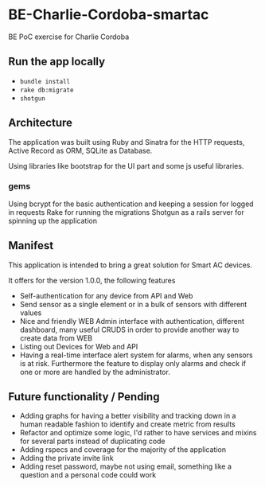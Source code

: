 # BE-Charlie-Cordoba-smartac
BE PoC exercise for Charlie Cordoba

## Run the app locally
 
- `bundle install`
- `rake db:migrate`
- `shotgun`

## Architecture

The application was built using Ruby and Sinatra for the HTTP requests, Active Record as ORM, SQLite as Database.

Using libraries like bootstrap for the UI part and some js useful libraries.
### gems

Using bcrypt for the basic authentication and keeping a session for logged in requests
Rake for running the migrations
Shotgun as a rails server for spinning up the application

## Manifest

This application is intended to bring a great solution for Smart AC devices.

It offers for the version 1.0.0, the following features

- Self-authentication for any device from API and Web
- Send sensor as a single element or in a bulk of sensors with different values
- Nice and friendly WEB Admin interface with authentication, different dashboard, many useful CRUDS in order to provide another way to create data from WEB
- Listing out Devices for Web and API
- Having a real-time interface alert system for alarms, when any sensors is at risk. Furthermore the feature to display only alarms and check if one or more are handled by the administrator.

## Future functionality / Pending

- Adding graphs for having a better visibility and tracking down in a human readable fashion to identify and create metric from results
- Refactor and optimize some logic, I'd rather to have services and mixins for several parts instead of duplicating code
- Adding rspecs and coverage for the majority of the application
- Adding the private invite link
- Adding reset password, maybe not using email, something like a question and a personal code could work

